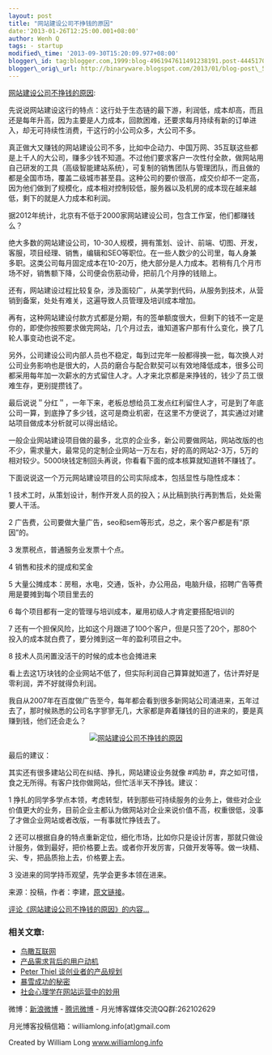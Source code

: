 ```yaml
--- 
layout: post 
title: "网站建设公司不挣钱的原因" 
date:'2013-01-26T12:25:00.001+08:00' 
author: Wenh Q
tags: - startup
modified\_time: '2013-09-30T15:20:09.977+08:00' 
blogger\_id: tag:blogger.com,1999:blog-4961947611491238191.post-4445170896978863042
blogger\_orig\_url: http://binaryware.blogspot.com/2013/01/blog-post\_5153.html
---
```

[网站建设公司不挣钱的原因](http://www.williamlong.info/archives/3308.html):

先说说网站建设这行的特点：这行处于生态链的最下游，利润低，成本却高，而且还是每年升高，因为主要是人力成本，回款困难，还要求每月持续有新的订单进入，却无可持续性消费，干这行的小公司众多，大公司不多。

真正做大又赚钱的网站建设公司不多，比如中企动力、中国万网、35互联这些都是上千人的大公司，赚多少钱不知道。不过他们要求客户一次性付全款，做网站用自己研发的工具（高级智能建站系统），可复制的销售团队与管理团队，而且做的都是全国市场，覆盖二级城市甚至县。这种公司的要价很高，成交价却不一定高，因为他们做到了规模化，成本相对控制较低，服务器以及机房的成本现在越来越低，剩下的就是人力成本和利润。

据2012年统计，北京有不低于2000家网站建设公司，包含工作室，他们都赚钱么？

绝大多数的网站建设公司，10-30人规模，拥有策划、设计、前端、切图、开发，客服，项目经理、销售，编辑和SEO等职位。在一些人数少的公司里，每人身兼多职。这类公司每月固定成本在10-20万，绝大部分是人力成本。若稍有几个月市场不好，销售额下降，公司便会伤筋动骨，把前几个月挣的钱赔上。

还有，网站建设过程比较复杂，涉及面较广，从美学到代码，从服务到技术，从营销到备案，处处有难关，这遍导致人员管理及培训成本增加。

再有，这种网站建设付款方式都是分期，有的签单额度很大，但剩下的钱不一定是你的，即使你按照要求做完网站，几个月过去，谁知道客户那有什么变化，换了几轮人事变动也说不定。

另外，公司建设公司内部人员也不稳定，每到过完年一般都得换一批，每次换人对公司业务影响也是很大的，人员的磨合与配合默契可以有效地降低成本，很多公司都采用每年加一次薪水的方式留住人才。人才来北京都是来挣钱的，钱少了员工很难生存，更别提攒钱了。

最后说说＂分红＂，一年下来，老板总想给员工发点红利留住人才，可是到了年底公司一算，到底挣了多少钱，这可是商业机密，在这里不方便说了，其实通过对建站项目做成本分析就可以得出结论。

一般企业网站建设项目做的最多，北京的企业多，新公司要做网站，网站改版的也不少，需求量大，最常见的定制企业网站一万左右，好的高的网站2-3万，5万的相对较少。5000块钱定制回头再说，你看看下面的成本核算就知道转不赚钱了。

下面说说这一个万元网站建设项目的公司实际成本，包括显性与隐性成本：

1
技术工时，从策划设计，制作开发人员的投入；从比稿到执行再到售后，处处需要人干活。

2
广告费，公司要做大量广告，seo和sem等形式，总之，来个客户都是有“原因”的。

3 发票税点，普通服务业发票十个点。

4 销售和技术的提成和奖金

5
大量公摊成本：房租，水电，交通，饭补，办公用品，电脑升级，招聘广告等费用是要摊到每个项目里去的

6 每个项目都有一定的管理与培训成本，雇用初级人才肯定要搭配培训的

7
还有一个担保风险，比如这个月跟进了100个客户，但是只签了20个，那80个投入的成本就白费了，要分摊到这一年的盈利项目之中。

8 技术人员闲置没活干的时候的成本也会摊进来

看上去这1万块钱的企业网站不低了，但实际利润自己算算就知道了，估计弄好是零利润，弄不好就得负利润。

我自从2007年在百度做广告至今，每年都会看到很多新网站公司涌进来，五年过去了，那时候熟悉的公司名字寥寥无几，大家都是奔着赚钱的目的进来的，要是真赚到钱，他们还会走么？


<div style="text-align: center;">

[![网站建设公司不挣钱的原因](http://download.williamlong.info/upload/3308_1.jpg)](http://www.williamlong.info/upload/3308_2.jpg)

</div>

最后的建议：

其实还有很多建站公司在纠结、挣扎，网站建设业务就像
#鸡肋
#，弃之如可惜，食之无所得。有客户找你做网站，但忙活半天不挣钱。建议：

1
挣扎的同学多学点本领，考虑转型，转到那些可持续服务的业务上，做些对企业价值更大的业务，目前企业主都认为做网站对企业来说价值不高，权重很低，没事了才做企业网站或者改版，一有事就忙挣钱去了。

2
还可以根据自身的特点重新定位，细化市场，比如你只是设计厉害，那就只做设计服务，做到最好，把价格要上去。或者你开发厉害，只做开发等等。做一块精、尖、专，把品质抬上去，价格要上去。

3 没进来的同学持币观望，先学会更多本领在进来。

来源：投稿，作者：李建，[原文链接](http://blog.sina.com.cn/s/blog_5950a5940101ctko.html)。

[评论《网站建设公司不挣钱的原因》的内容...](http://www.williamlong.info/archives/3308.html)


### 相关文章:

-   [鸟瞰互联网](http://www.williamlong.info/archives/3235.html)
-   [产品需求背后的用户动机](http://www.williamlong.info/archives/3192.html)
-   [Peter Thiel
    谈创业者的产品规划](http://www.williamlong.info/archives/3144.html)
-   [暴雪成功的秘密](http://www.williamlong.info/archives/3118.html)
-   [社会心理学在网站运营中的妙用](http://www.williamlong.info/archives/3108.html)



微博：[新浪微博](http://weibo.com/williamlong) -
[腾讯微博](http://t.qq.com/williamlong) -
月光博客媒体交流QQ群:262102629

月光博客投稿信箱：williamlong.info(at)gmail.com

Created by William Long www.williamlong.info

